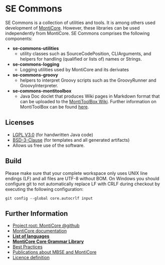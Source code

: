 <!-- (c) https://github.com/MontiCore/monticore -->
# SE Commons
SE Commons is a collection of utilities and tools. It is among others used 
development of [MontiCore](http://www.monticore.de). 
However, these libraries can be used independently from MontiCore.
SE Commons comprises the following components:

* **se-commons-utilities**
  * utility classes such as SourceCodePosition, CLIArguments, and helpers
  for handling (qualified or lists of) names or Strings.
* **se-commons-logging**
  * Logging utilities used by MontiCore and its derivates
* **se-commons-groovy** 
  * helpers to interpret Groovy scripts such as the GroovyRunner and GroovyInterpreter.
* **se-commons-montitoolbox**
  * Java Doc doclet that produces Wiki pages in Markdown format
  that can be uploaded to
    the [MontiToolBox Wiki](https://git.rwth-aachen.de/monticore/MontiToolBox/wikis/home).
    Further information on MontiToolBox can be found [here](https://git.rwth-aachen.de/monticore/MontiToolBox/wikis/home).  

## Licenses
* [LGPL V3.0](https://github.com/MontiCore/monticore/tree/master/00.org/Licenses/LICENSE-LGPL.md) (for handwritten Java code)
* [BSD-3-Clause](https://github.com/MontiCore/monticore/tree/master/00.org/Licenses/LICENSE-BSD3CLAUSE.md) (for templates and all generated artifacts)
* Allows us free use of the software.

## Build
Please make sure that your complete workspace only uses UNIX line endings (LF) and all files are UTF-8 without BOM.
On Windows you should configure git to not automatically replace LF with CRLF during checkout by executing the following configuration:

    git config --global core.autocrlf input

## Further Information

* [Project root: MontiCore @github](https://github.com/MontiCore/monticore)
* [MontiCore documentation](http://www.monticore.de/)
* [**List of languages**](https://github.com/MontiCore/monticore/blob/opendev/docs/Languages.md)
* [**MontiCore Core Grammar Library**](https://github.com/MontiCore/monticore/blob/opendev/monticore-grammar/src/main/grammars/de/monticore/Grammars.md)
* [Best Practices](https://github.com/MontiCore/monticore/blob/opendev/docs/BestPractices.md)
* [Publications about MBSE and MontiCore](https://www.se-rwth.de/publications/)
* [Licence definition](https://github.com/MontiCore/monticore/blob/master/00.org/Licenses/LICENSE-MONTICORE-3-LEVEL.md)

